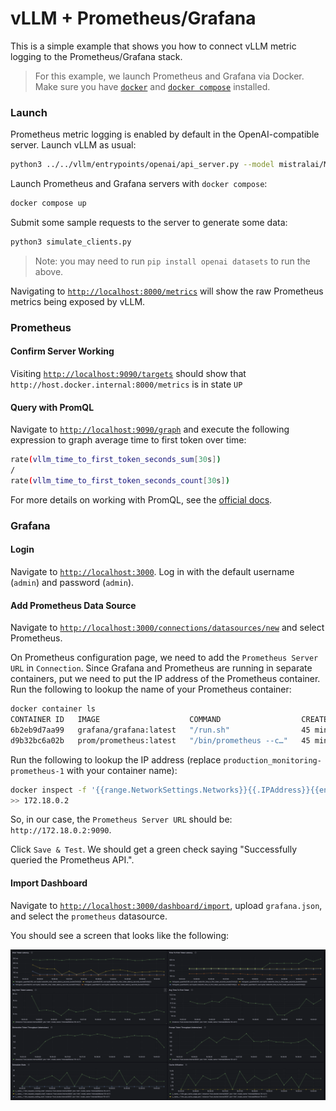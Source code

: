 # vLLM + Prometheus/Grafana 

This is a simple example that shows you how to connect vLLM metric logging to the Prometheus/Grafana stack.

> For this example, we launch Prometheus and Grafana via Docker. Make sure you have [`docker`](https://docs.docker.com/engine/install/) and [`docker compose`](https://docs.docker.com/compose/install/linux/#install-using-the-repository) installed.

### Launch

Prometheus metric logging is enabled by default in the OpenAI-compatible server. Launch vLLM as usual:
```bash
python3 ../../vllm/entrypoints/openai/api_server.py --model mistralai/Mistral-7B-v0.1 --max-model-len 2048
```

Launch Prometheus and Grafana servers with `docker compose`:
```bash
docker compose up
```

Submit some sample requests to the server to generate some data:
```bash
python3 simulate_clients.py
```

> Note: you may need to run `pip install openai datasets` to run the above.

Navigating to [`http://localhost:8000/metrics`](http://localhost:8000/metrics) will show the raw Prometheus metrics being exposed by vLLM.

### Prometheus

#### Confirm Server Working
Visiting [`http://localhost:9090/targets`](http://localhost:9090/targets) should show that `http://host.docker.internal:8000/metrics` is in state `UP`


#### Query with PromQL
Navigate to [`http://localhost:9090/graph`](http://localhost:9090/graph) and execute the following expression to graph average time to first token over time:

```bash
rate(vllm_time_to_first_token_seconds_sum[30s])
/
rate(vllm_time_to_first_token_seconds_count[30s])
```

For more details on working with PromQL, see the [official docs](https://prometheus.io/docs/prometheus/latest/querying/basics/).

### Grafana

#### Login
Navigate to [`http://localhost:3000`](http://localhost:3000). Log in with the default username (`admin`) and password (`admin`).

#### Add Prometheus Data Source

Navigate to [`http://localhost:3000/connections/datasources/new`](http://localhost:3000/connections/datasources/new) and select Prometheus. 

On Prometheus configuration page, we need to add the `Prometheus Server URL` in `Connection`. Since Grafana and Prometheus are running in separate containers, put we need to put the IP address of the Prometheus container. Run the following to lookup the name of your Prometheus container:

```bash
docker container ls
CONTAINER ID   IMAGE                    COMMAND                  CREATED          STATUS          PORTS                                       NAMES
6b2eb9d7aa99   grafana/grafana:latest   "/run.sh"                45 minutes ago   Up 45 minutes   0.0.0.0:3000->3000/tcp, :::3000->3000/tcp   production_monitoring-grafana-1
d9b32bc6a02b   prom/prometheus:latest   "/bin/prometheus --c…"   45 minutes ago   Up 45 minutes   0.0.0.0:9090->9090/tcp, :::9090->9090/tcp   production_monitoring-prometheus-1
```

Run the following to lookup the IP address (replace `production_monitoring-prometheus-1` with your container name):
```bash 
docker inspect -f '{{range.NetworkSettings.Networks}}{{.IPAddress}}{{end}}' production_monitoring-prometheus-1
>> 172.18.0.2
```

So, in our case, the `Prometheus Server URL` should be: `http://172.18.0.2:9090`.

Click `Save & Test`. We should get a green check saying "Successfully queried the Prometheus API.".

#### Import Dashboard 

Navigate to [`http://localhost:3000/dashboard/import`](http://localhost:3000/dashboard/import), upload `grafana.json`, and select the `prometheus` datasource.

You should see a screen that looks like the following:

![Grafana Dashboard Image](images/grafana-dashboard.png)
